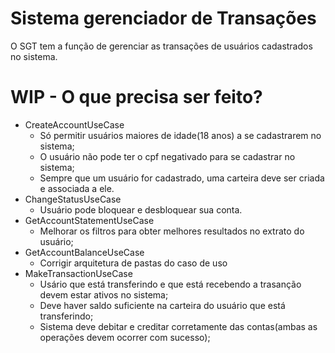 # Sistema gerenciador de Transações

O SGT tem a função de gerenciar as transações de usuários cadastrados no sistema.

# WIP - O que precisa ser feito?

* CreateAccountUseCase
  * Só permitir usuários maiores de idade(18 anos) a se cadastrarem no sistema;
  * O usuário não pode ter o cpf negativado para se cadastrar no sistema;
  * Sempre que um usuário for cadastrado, uma carteira deve ser criada e associada a ele.
* ChangeStatusUseCase
  * Usuário pode bloquear e desbloquear sua conta. 
* GetAccountStatementUseCase
  * Melhorar os filtros para obter melhores resultados no extrato do usuário;
* GetAccountBalanceUseCase
  * Corrigir arquitetura de pastas do caso de uso
* MakeTransactionUseCase
  * Usário que está transferindo e que está recebendo a trasanção devem estar ativos no sistema;
  * Deve haver saldo suficiente na carteira do usuário que está transferindo;
  * Sistema deve debitar e creditar corretamente das contas(ambas as operações devem ocorrer com sucesso);